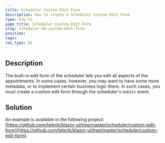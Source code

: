 ```yaml
---
title: Scheduler Custom Edit Form
description: How to create a Scheduler Custom Edit Form.
type: how-to
page_title: Scheduler Custom Edit Form
slug: scheduler-kb-custom-edit-form
position: 
tags: 
res_type: kb
---
```



## Description

The built-in edit form of the scheduler lets you edit all aspects of the appointments. In some cases, however, you may want to have some more metadata, or to implement certain business logic there. In such cases, you must create a custom edit form through the scheduler's `OnEdit` event.


## Solution

An example is available in the following project: [https://github.com/telerik/blazor-ui/tree/master/scheduler/custom-edit-form](https://github.com/telerik/blazor-ui/tree/master/scheduler/custom-edit-form)
